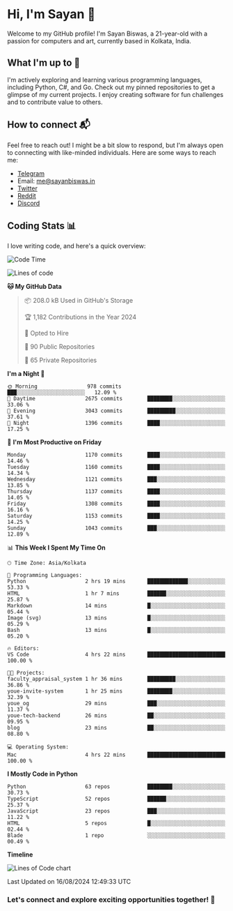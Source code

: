 # Hi, I'm Sayan 👋

Welcome to my GitHub profile! I'm Sayan Biswas, a 21-year-old with a passion for computers and art, currently based in Kolkata, India.

## What I'm up to 🚀

I'm actively exploring and learning various programming languages, including Python, C#, and Go. Check out my pinned repositories to get a glimpse of my current projects. I enjoy creating software for fun challenges and to contribute value to others.

## How to connect 📬

Feel free to reach out! I might be a bit slow to respond, but I'm always open to connecting with like-minded individuals. Here are some ways to reach me:

- [Telegram](https://t.me/dank_as_fuck)
- Email: [me@sayanbiswas.in](mailto:me@sayanbiswas.in)
- [Twitter](https://twitter.com/TheDankDel)
- [Reddit](https://www.reddit.com/user/dank_as_fuck_/)
- [Discord](https://discordapp.com/users/506536929152466945)

## Coding Stats 📊

I love writing code, and here's a quick overview:

<!--START_SECTION:waka-->
![Code Time](http://img.shields.io/badge/Code%20Time-1%2C657%20hrs%209%20mins-blue)

![Lines of code](https://img.shields.io/badge/From%20Hello%20World%20I%27ve%20Written-5.9%20million%20lines%20of%20code-blue)

**🐱 My GitHub Data** 

> 📦 208.0 kB Used in GitHub's Storage 
 > 
> 🏆 1,182 Contributions in the Year 2024
 > 
> 💼 Opted to Hire
 > 
> 📜 90 Public Repositories 
 > 
> 🔑 65 Private Repositories 
 > 
**I'm a Night 🦉** 

```text
🌞 Morning                978 commits         ███░░░░░░░░░░░░░░░░░░░░░░   12.09 % 
🌆 Daytime                2675 commits        ████████░░░░░░░░░░░░░░░░░   33.06 % 
🌃 Evening                3043 commits        █████████░░░░░░░░░░░░░░░░   37.61 % 
🌙 Night                  1396 commits        ████░░░░░░░░░░░░░░░░░░░░░   17.25 % 
```
📅 **I'm Most Productive on Friday** 

```text
Monday                   1170 commits        ████░░░░░░░░░░░░░░░░░░░░░   14.46 % 
Tuesday                  1160 commits        ████░░░░░░░░░░░░░░░░░░░░░   14.34 % 
Wednesday                1121 commits        ███░░░░░░░░░░░░░░░░░░░░░░   13.85 % 
Thursday                 1137 commits        ████░░░░░░░░░░░░░░░░░░░░░   14.05 % 
Friday                   1308 commits        ████░░░░░░░░░░░░░░░░░░░░░   16.16 % 
Saturday                 1153 commits        ████░░░░░░░░░░░░░░░░░░░░░   14.25 % 
Sunday                   1043 commits        ███░░░░░░░░░░░░░░░░░░░░░░   12.89 % 
```


📊 **This Week I Spent My Time On** 

```text
🕑︎ Time Zone: Asia/Kolkata

💬 Programming Languages: 
Python                   2 hrs 19 mins       █████████████░░░░░░░░░░░░   53.33 % 
HTML                     1 hr 7 mins         ██████░░░░░░░░░░░░░░░░░░░   25.87 % 
Markdown                 14 mins             █░░░░░░░░░░░░░░░░░░░░░░░░   05.44 % 
Image (svg)              13 mins             █░░░░░░░░░░░░░░░░░░░░░░░░   05.29 % 
Bash                     13 mins             █░░░░░░░░░░░░░░░░░░░░░░░░   05.20 % 

🔥 Editors: 
VS Code                  4 hrs 22 mins       █████████████████████████   100.00 % 

🐱‍💻 Projects: 
faculty_appraisal_system 1 hr 36 mins        █████████░░░░░░░░░░░░░░░░   36.86 % 
youe-invite-system       1 hr 25 mins        ████████░░░░░░░░░░░░░░░░░   32.39 % 
youe_og                  29 mins             ███░░░░░░░░░░░░░░░░░░░░░░   11.37 % 
youe-tech-backend        26 mins             ██░░░░░░░░░░░░░░░░░░░░░░░   09.95 % 
blog                     23 mins             ██░░░░░░░░░░░░░░░░░░░░░░░   08.80 % 

💻 Operating System: 
Mac                      4 hrs 22 mins       █████████████████████████   100.00 % 
```

**I Mostly Code in Python** 

```text
Python                   63 repos            ████████░░░░░░░░░░░░░░░░░   30.73 % 
TypeScript               52 repos            ██████░░░░░░░░░░░░░░░░░░░   25.37 % 
JavaScript               23 repos            ███░░░░░░░░░░░░░░░░░░░░░░   11.22 % 
HTML                     5 repos             █░░░░░░░░░░░░░░░░░░░░░░░░   02.44 % 
Blade                    1 repo              ░░░░░░░░░░░░░░░░░░░░░░░░░   00.49 % 
```



**Timeline**

![Lines of Code chart](https://raw.githubusercontent.com/Dank-del/Dank-del/main/assets/bar_graph.png)


 Last Updated on 16/08/2024 12:49:33 UTC
<!--END_SECTION:waka-->

### Let's connect and explore exciting opportunities together! 🚀
